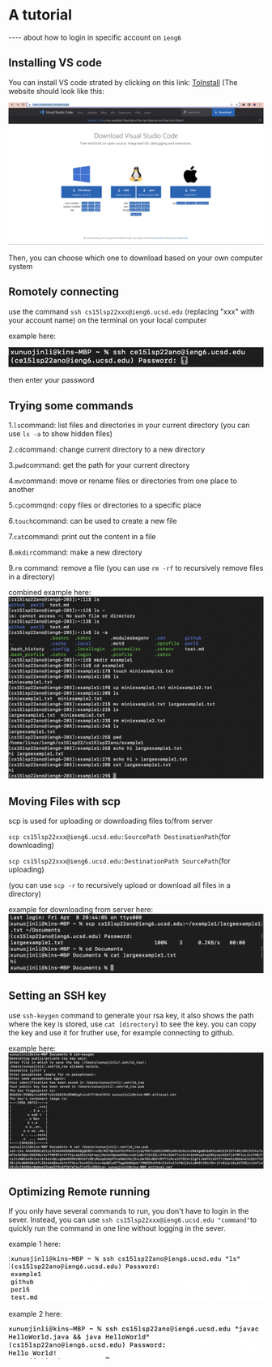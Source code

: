 # A tutorial 
    
---- about how to login in specific account on `ieng6`

## Installing VS code

You can install VS code strated by clicking on this link:  [ToInstall](https://code.visualstudio.com/download)
(The website should look like this: 
   
![this](/image/download.png)

Then, you can choose which one to download based on your own computer system

## Romotely connecting
    
use the command `ssh cs15lsp22xxx@ieng6.ucsd.edu` (replacing "xxx" with your account name) on the terminal on your local computer
    
example here:

![example](/image/ssh.png)

then enter your password

## Trying some commands
1.`ls`command: list files and directories in your current directory (you can use `ls -a` to show hidden files) 

2.`cd`command: change current directory to a new directory 

3.`pwd`command: get the path for your current directory 

4.`mv`command: move or rename files or directories from one place to another

5.`cp`commqnd: copy files or directories to a specific place

6.`touch`command: can be used to create a new file

7.`cat`command: print out the content in a file

8.`mkdir`command: make a new directory 
   
9.`rm` command: remove a file (you can use `rm -rf` to recursively remove files in a directory)
  
combined example here:
![](/image/some_command.png)

 
## Moving Files with scp
scp is used for uploading or downloading files to/from server

`scp cs15lsp22xxx@ieng6.ucsd.edu:SourcePath DestinationPath`(for downloading)

`scp cs15lsp22xxx@ieng6.ucsd.edu:DestinationPath SourcePath`(for uploading)

(you can use `scp -r` to recursively upload or download all files in a directory)
    
example for downloading from server here:
![](/image/scp.png)


## Setting an SSH key
use `ssh-keygen` command to generate your rsa key, it also shows the path where the key is stored, use `cat [directory]` to see the key.
you can copy the key and use it for fruther use, for example connecting to github. 
    
example here:
![](/image/ssh-keygen.png)

    

## Optimizing Remote running
If you only have several commands to run, you don't have to login in the sever. Instead, you can use `ssh cs15lsp22xxx@ieng6.ucsd.edu "command"`to quickly run the command in one line without logging in the sever.

example 1 here:

![](/image/optimizing2.png)

example 2 here:

![](/image/optimizing.png)
    


    
